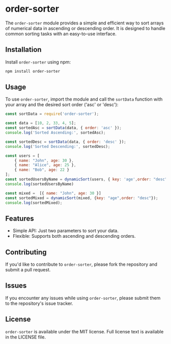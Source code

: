 
# order-sorter

The `order-sorter` module provides a simple and efficient way to sort arrays of numerical data in ascending or descending order. It is designed to handle common sorting tasks with an easy-to-use interface.

## Installation

Install `order-sorter` using npm:

```bash
npm install order-sorter
```

## Usage

To use `order-sorter`, import the module and call the `sortData` function with your array and the desired sort order ('asc' or 'desc'):

```javascript
const sortData = require('order-sorter');

const data = [10, 2, 33, 4, 5];
const sortedAsc = sortData(data, { order: 'asc' });
console.log('Sorted Ascending:', sortedAsc);

const sortedDesc = sortData(data, { order: 'desc' });
console.log('Sorted Descending:', sortedDesc);

const users = [
    { name: "John", age: 30 },
    { name: "Alice", age: 25 },
    { name: "Bob", age: 22 }
];
const sortedUsersByName = dynamicSort(users, { key: 'age',order: "desc" });
console.log(sortedUsersByName)

const mixed =  [{ name: "John", age: 30 }]
const sortedMixed = dynamicSort(mixed, {key: "age",order: "desc"});
console.log(sortedMixed);
```

## Features

- Simple API: Just two parameters to sort your data.
- Flexible: Supports both ascending and descending orders.

## Contributing

If you'd like to contribute to `order-sorter`, please fork the repository and submit a pull request.

## Issues

If you encounter any issues while using `order-sorter`, please submit them to the repository's issue tracker.

## License

`order-sorter` is available under the MIT license. Full license text is available in the LICENSE file.
